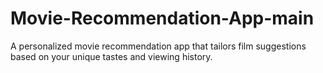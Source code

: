 # Movie-Recommendation-App-main
A personalized movie recommendation app that tailors film suggestions based on your unique tastes and viewing history.
